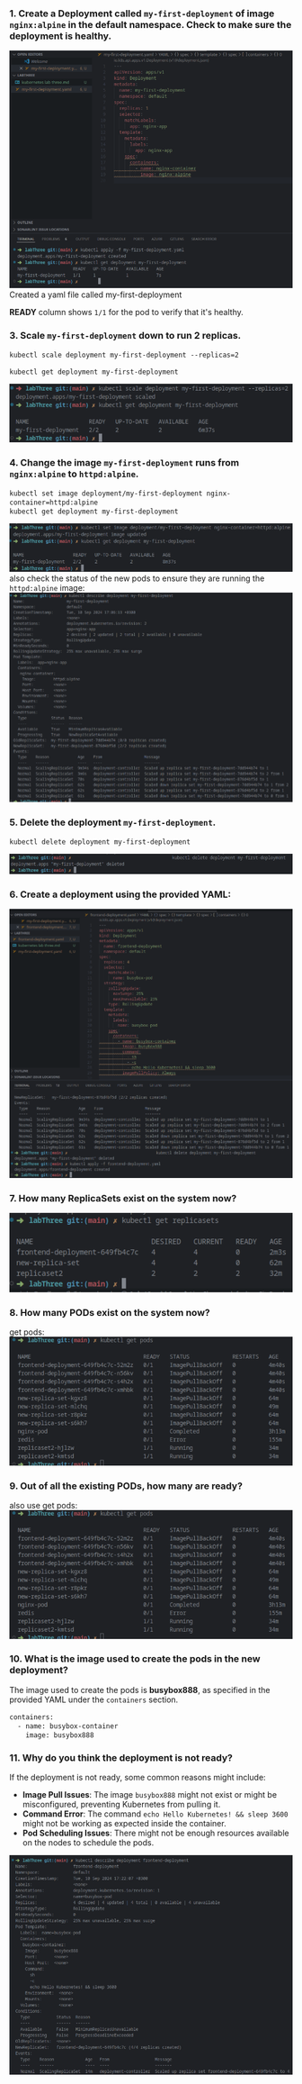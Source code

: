 ### 1. Create a Deployment called `my-first-deployment` of image `nginx:alpine` in the default namespace. Check to make sure the deployment is healthy.

![](attachment/1e5bb74591805b45bfb8263f6e98b2aa.png)
Created a yaml file called my-first-deployment

**READY** column shows `1/1` for the pod to verify that it's healthy.

### 3. Scale `my-first-deployment` down to run 2 replicas.
```
kubectl scale deployment my-first-deployment --replicas=2
```

```
kubectl get deployment my-first-deployment
```

![](attachment/4d9d88536aa4c1c5a1c12c3d29242cdd.png)

### 4. Change the image `my-first-deployment` runs from `nginx:alpine` to `httpd:alpine`.

```
kubectl set image deployment/my-first-deployment nginx-container=httpd:alpine
kubectl get deployment my-first-deployment
```
![](attachment/d210c00d16dc5e6af279cb8a86119a49.png)
also check the status of the new pods to ensure they are running the `httpd:alpine` image:
![](attachment/47b8ef33436674e83b1ae26dcd2c39fc.png)

### 5. Delete the deployment `my-first-deployment`.

```
kubectl delete deployment my-first-deployment
```

![](attachment/daaf8285d136a2928491a62a6679af29.png)

### 6. Create a deployment using the provided YAML:

![](attachment/483217df646f565662a0e6e7ba2d1496.png)
### 7. How many ReplicaSets exist on the system now?

![](attachment/c7e1cf108f79f4513ccd5dfd680bbdb7.png)
### 8. How many PODs exist on the system now?
get pods:
![](attachment/6dbb361cacb366392e317b5a5afb2e12.png)

### 9. Out of all the existing PODs, how many are ready?
also use get pods:
![](attachment/6dbb361cacb366392e317b5a5afb2e12.png)
### 10. What is the image used to create the pods in the new deployment?
The image used to create the pods is **busybox888**, as specified in the provided YAML under the `containers` section.
```
containers: 
  - name: busybox-container 
    image: busybox888
```

### 11. Why do you think the deployment is not ready?

If the deployment is not ready, some common reasons might include:

- **Image Pull Issues**: The image `busybox888` might not exist or might be misconfigured, preventing Kubernetes from pulling it.
- **Command Error**: The command `echo Hello Kubernetes! && sleep 3600` might not be working as expected inside the container.
- **Pod Scheduling Issues**: There might not be enough resources available on the nodes to schedule the pods.

![](attachment/5493414c1cb7c38f9bfdf129105590a1.png)